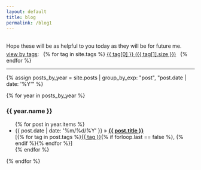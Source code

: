 ```yaml
---
layout: default
title: blog
permalink: /blog1
---
```



<br>
<div style="text-align:left;margin-bottom:5px">Hope these will be as helpful to you today as they will be for future me.
</div>
<div style="text-align:left;margin-bottom:5px">
    <a href="{{ site.baseurl }}/tags">view by tags</a>: <b>&nbsp;</b>
    {% for tag in site.tags %}
        <a href="{{ site.baseurl }}/tags/#{{ tag[0] }}">{{ tag[0] }} ({{ tag[1].size }})</a> <b>&nbsp;</b>
    {% endfor %}
</div>
<hr>



{% assign posts_by_year = site.posts | group_by_exp: "post", "post.date | date: '%Y'" %}

{% for year in posts_by_year %}
<h3>{{ year.name }}</h3>
<ul>
{% for post in year.items %}
<li>{{ post.date | date: '%m/%d/%Y' }} » <strong><a href="{{ site.baseurl }}{{ post.url }}">{{ post.title }}</a></strong> <span style="float: right;" id="post-tags" >[{% for tag in post.tags %}<a href="{{ site.baseurl }}/tags/#{{ tag }}">{{ tag }}</a>{% if forloop.last == false %}, {% endif %}{% endfor %}]</span></li>
{% endfor %}
</ul>
{% endfor %}
